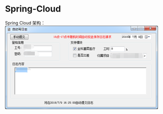# Spring-Cloud
Spring Cloud 架构：
![image](https://github.com/ghuan/JournalingApp/blob/master/JournalingApp/11.png)
